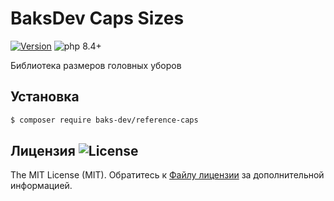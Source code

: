 # BaksDev Caps Sizes

[![Version](https://img.shields.io/badge/version-7.2.0-blue)](https://github.com/baks-dev/reference-caps/releases)
![php 8.4+](https://img.shields.io/badge/php-min%208.4-red.svg)

Библиотека размеров головных уборов

## Установка

``` bash
$ composer require baks-dev/reference-caps
```

## Лицензия ![License](https://img.shields.io/badge/MIT-green)

The MIT License (MIT). Обратитесь к [Файлу лицензии](LICENSE.md) за дополнительной информацией.

